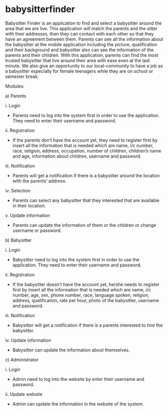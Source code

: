 # babysitterfinder


Babysitter Finder is an application to find and select a babysitter around the area that we are live. This application will match the parents and the sitter with their addresses, then they can contact with each other so that they have an agreement between them. Parents can see all the information about the babysitter at the mobile application including the picture, qualification and their background and babysitter also can see the information of the parents and their children. With this application, parents can find the most trusted babysitter that live around their area with ease even at the last minute. We also give an opportunity to our local-community to have a job as a babysitter especially for female teenagers while they are on school or semester break.


Modules:

a)	Parents

i.	Login
-	Parents need to log into the system first in order to use the application. They need to enter their username and password.

ii.	Registration
-	If the parents don’t have the account yet, they need to register first by insert all the information that is needed which are name, i/c number, race, religion, address, occupation, number of children, children’s name and age, information about children, username and password.

iii.	Notification
-	Parents will get a notification if there is a babysitter around the location with the parents’ address.

iv.	Selection
-	Parents can select any babysitter that they interested that are available in their location.

v.	Update information
-	Parents can update the information of them or the children or change username or password.

b)	Babysitter

i.	Login
-	Babysitter need to log into the system first in order to use the application. They need to enter their username and password.

ii.	Registration
-	If the babysitter doesn’t have the account yet, he/she needs to register first by insert all the information that is needed which are name, i/c number, age, sex, phone number, race, language spoken, religion, address, qualification, rate per hour, photo of the babysitter, username and password.

iii.	Notification
-	Babysitter will get a notification if there is a parents interested to hire the babysitter.

iv.	Update information
-	Babysitter can update the information about themselves.

c)	Administrator 

i.	Login
-	Admin need to log into the website by enter their username and password.

ii.	Update website
-	Admin can update the information in the website of the system.


